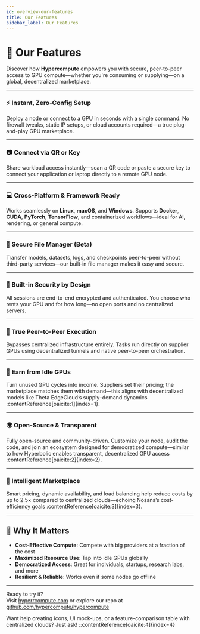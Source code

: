 ```yaml
---
id: overview-our-features
title: Our Features
sidebar_label: Our Features
---
```

# 🚀 Our Features

Discover how **Hypercompute** empowers you with secure, peer-to-peer access to GPU compute—whether you're consuming or supplying—on a global, decentralized marketplace.

---

### ⚡ Instant, Zero‑Config Setup

Deploy a node or connect to a GPU in seconds with a single command. No firewall tweaks, static IP setups, or cloud accounts required—a true plug-and-play GPU marketplace.

---

### 📷 Connect via QR or Key

Share workload access instantly—scan a QR code or paste a secure key to connect your application or laptop directly to a remote GPU node.

---

### 💻 Cross‑Platform & Framework Ready

Works seamlessly on **Linux**, **macOS**, and **Windows**. Supports **Docker**, **CUDA**, **PyTorch**, **TensorFlow**, and containerized workflows—ideal for AI, rendering, or general compute.

---

### 📁 Secure File Manager (Beta)

Transfer models, datasets, logs, and checkpoints peer-to-peer without third-party services—our built‑in file manager makes it easy and secure.

---

### 🔐 Built‑in Security by Design

All sessions are end-to-end encrypted and authenticated. You choose who rents your GPU and for how long—no open ports and no centralized servers.

---

### 🔗 True Peer-to-Peer Execution

Bypasses centralized infrastructure entirely. Tasks run directly on supplier GPUs using decentralized tunnels and native peer-to-peer orchestration.

---

### 💸 Earn from Idle GPUs

Turn unused GPU cycles into income. Suppliers set their pricing; the marketplace matches them with demand—this aligns with decentralized models like Theta EdgeCloud’s supply–demand dynamics :contentReference[oaicite:1]{index=1}.

---

### 🌍 Open‑Source & Transparent

Fully open-source and community-driven. Customize your node, audit the code, and join an ecosystem designed for democratized compute—similar to how Hyperbolic enables transparent, decentralized GPU access :contentReference[oaicite:2]{index=2}.

---

### 🧠 Intelligent Marketplace

Smart pricing, dynamic availability, and load balancing help reduce costs by up to 2.5× compared to centralized clouds—echoing Nosana’s cost-efficiency goals :contentReference[oaicite:3]{index=3}.

---

## 🌟 Why It Matters

- **Cost‑Effective Compute**: Compete with big providers at a fraction of the cost  
- **Maximized Resource Use**: Tap into idle GPUs globally  
- **Democratized Access**: Great for individuals, startups, research labs, and more  
- **Resilient & Reliable**: Works even if some nodes go offline

---

Ready to try it?  
Visit [hyperrcompute.com](http://hyperrcompute.com) or explore our repo at [github.com/hypercompute/hypercompute](https://github.com/hypercompute/hypercompute)

Want help creating icons, UI mock-ups, or a feature-comparison table with centralized clouds? Just ask!
::contentReference[oaicite:4]{index=4}

